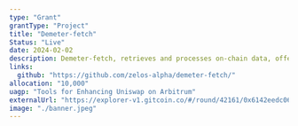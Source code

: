 ```yaml
---
type: "Grant"
grantType: "Project"
title: "Demeter-fetch"
Status: "Live"
date: 2024-02-02
description: Demeter-fetch, retrieves and processes on-chain data, offering standardized data for backtesting and DeFi research.
links:
  github: "https://github.com/zelos-alpha/demeter-fetch/"
allocation: "10,000"
uagp: "Tools for Enhancing Uniswap on Arbitrum"
externalUrl: "https://explorer-v1.gitcoin.co/#/round/42161/0x6142eedc06d80f3b362ce43b4ac52fad679dc850/58"
image: "./banner.jpeg"
---
```

